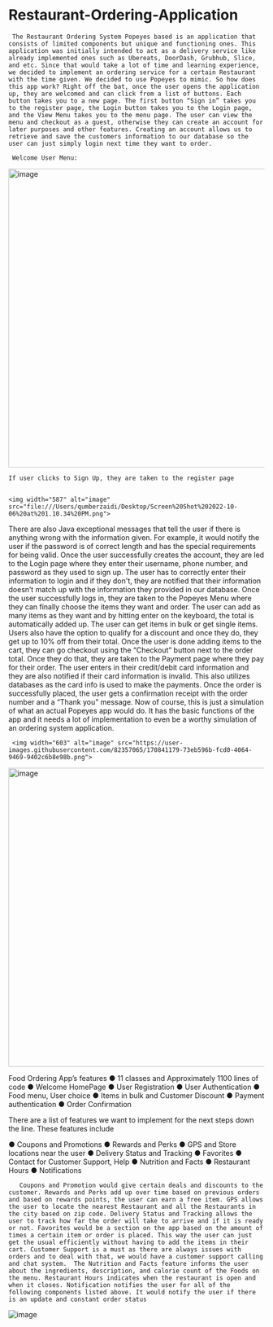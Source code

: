 # Restaurant-Ordering-Application

     The Restaurant Ordering System Popeyes based is an application that consists of limited components but unique and functioning ones. This application was initially intended to act as a delivery service like already implemented ones such as Ubereats, DoorDash, Grubhub, Slice, and etc. Since that would take a lot of time and learning experience, we decided to implement an ordering service for a certain Restaurant with the time given. We decided to use Popeyes to mimic. So how does this app work? Right off the bat, once the user opens the application up, they are welcomed and can click from a list of buttons. Each button takes you to a new page. The first button “Sign in” takes you to the register page, the Login button takes you to the Login page, and the View Menu takes you to the menu page. The user can view the menu and checkout as a guest, otherwise they can create an account for later purposes and other features. Creating an account allows us to retrieve and save the customers information to our database so the user can just simply login next time they want to order.
     
     Welcome User Menu:
  <img width="587" alt="image" src="https://user-images.githubusercontent.com/82357065/194375607-442c029d-1a69-4357-bb41-5939ed3f0d28.png">
  
    If user clicks to Sign Up, they are taken to the register page
    
   
    <img width="587" alt="image" src="file:///Users/qumberzaidi/Desktop/Screen%20Shot%202022-10-06%20at%201.10.34%20PM.png">
 
  There are also Java exceptional messages that tell the user if there is anything wrong with the information given. For example, it would notify the user if the password is of correct length and has the special requirements for being valid. Once the user successfully creates the account, they are led to the Login page where they enter their username, phone number, and password as they used to sign up. The user has to correctly enter their information to login and if they don't, they are notified that their information doesn’t match up with the information they provided in our database. Once the user successfully logs in, they are taken to the Popeyes Menu where they can finally choose the items they want and order. The user can add as many items as they want and by hitting enter on the keyboard, the total is automatically added up. The user can get items in bulk or get single items. Users also have the option to qualify for a discount and once they do, they get up to 10% off from their total. Once the user is done adding items to the cart, they can go checkout using the “Checkout” button next to the order total. Once they do that, they are taken to the Payment page where they pay for their order. The user enters in their credit/debit card information and they are also notified if their card information is invalid. This also utilizes databases as the card info is used to make the payments. Once the order is successfully placed, the user gets a confirmation receipt with the order number and a “Thank you” message. Now of course, this is just a simulation of what an actual Popeyes app would do. It has the basic functions of the app and it needs a lot of implementation to even be a worthy simulation of an ordering system application. 
     
     <img width="603" alt="image" src="https://user-images.githubusercontent.com/82357065/170841179-73eb596b-fcd0-4064-9469-9402c6b8e98b.png">
<img width="587" alt="image" src="https://user-images.githubusercontent.com/82357065/170841186-0217e703-fef5-4511-be72-a58e17af0f3c.png">


Food Ordering App’s features
●	11 classes and Approximately 1100 lines of code
●	Welcome HomePage
●	User Registration 
●	User Authentication
●	Food menu, User choice
●	Items in bulk and Customer Discount
●	Payment authentication
●	Order Confirmation


  
 

There are a list of features we want to implement for the next steps down the line.
These features include

●	Coupons and Promotions
●	Rewards and Perks
●	GPS and Store locations near the user
●	Delivery Status and Tracking
●	Favorites
●	Contact for Customer Support, Help
●	Nutrition and Facts
●	Restaurant Hours
●	Notifications

       Coupons and Promotion would give certain deals and discounts to the customer. Rewards and Perks add up over time based on previous orders and based on rewards points, the user can earn a free item. GPS allows the user to locate the nearest Restaurant and all the Restaurants in the city based on zip code. Delivery Status and Tracking allows the user to track how far the order will take to arrive and if it is ready or not. Favorites would be a section on the app based on the amount of times a certain item or order is placed. This way the user can just get the usual efficiently without having to add the items in their cart. Customer Support is a must as there are always issues with orders and to deal with that, we would have a customer support calling and chat system.  The Nutrition and Facts feature informs the user about the ingredients, description, and calorie count of the Foods on the menu. Restaurant Hours indicates when the restaurant is open and when it closes. Notification notifies the user for all of the following components listed above. It would notify the user if there is an update and constant order status






![image](https://user-images.githubusercontent.com/82357065/170841077-3937652b-cd9d-422c-9be5-751d426e0251.png)
